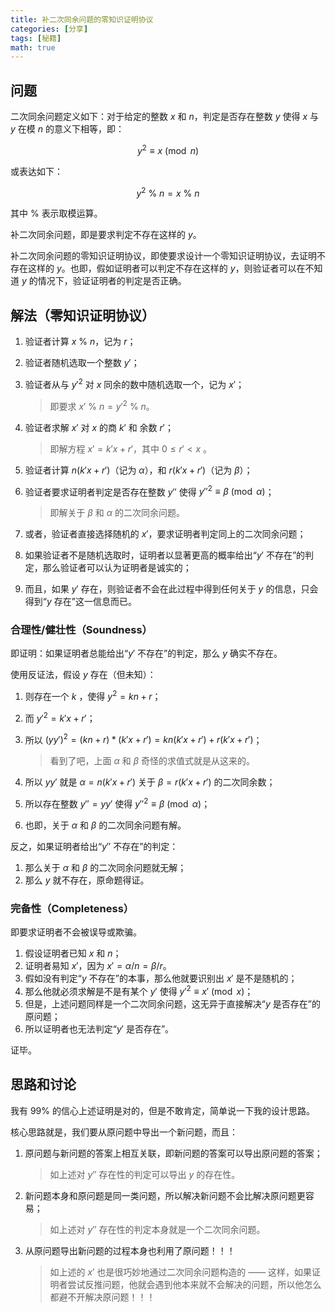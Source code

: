 ```yaml
---
title: 补二次同余问题的零知识证明协议
categories: [分享]
tags: [秘籍]
math: true
---
```


## 问题

二次同余问题定义如下：对于给定的整数 $x$ 和 $n$，判定是否存在整数 $y$ 使得 $x$ 与 $y$ 在模 $n$ 的意义下相等，即：

$$
y^2 \equiv x \pmod{n}
$$

或表达如下：

$$
y^2 ~\%~ n = x ~\%~ n
$$

其中 $\%$ 表示取模运算。

补二次同余问题，即是要求判定不存在这样的 $y$。

补二次同余问题的零知识证明协议，即使要求设计一个零知识证明协议，去证明不存在这样的 $y$。也即，假如证明者可以判定不存在这样的 $y$，则验证者可以在不知道 $y$ 的情况下，验证证明者的判定是否正确。

## 解法（零知识证明协议）

1. 验证者计算 $x ~\%~ n$，记为 $r$；
2. 验证者随机选取一个整数 $y'$；
3. 验证者从与 $y'^2$ 对 $x$ 同余的数中随机选取一个，记为 $x'$；

   > 即要求 $x' ~\%~ n = y'^2 ~\%~ n$。

4. 验证者求解 $x'$ 对 $x$ 的商 $k'$ 和 余数 $r'$；

   > 即解方程 $x' = k' x + r'$，其中 $0 \le r' \lt x$ 。

5. 验证者计算 $n (k' x + r')$（记为 $\alpha$），和 $r (k' x + r')$（记为 $\beta$）；
6. 验证者要求证明者判定是否存在整数 $y''$ 使得 $y''^2 \equiv \beta \pmod{\alpha}$；

   > 即解关于 $\beta$ 和 $\alpha$ 的二次同余问题。

7. 或者，验证者直接选择随机的 $x'$，要求证明者判定同上的二次同余问题；
8. 如果验证者不是随机选取时，证明者以显著更高的概率给出“$y'$ 不存在”的判定，那么验证者可以认为证明者是诚实的；
9. 而且，如果 $y'$ 存在，则验证者不会在此过程中得到任何关于 $y$ 的信息，只会得到“$y$ 存在”这一信息而已。

### 合理性/健壮性（Soundness）

即证明：如果证明者总能给出“$y'$ 不存在”的判定，那么 $y$ 确实不存在。

使用反证法，假设 $y$ 存在（但未知）：

1. 则存在一个 $k$ ，使得 $y^2 = k n + r$；
2. 而 $y'^2 = k' x + r'$；
3. 所以 $(y y')^2 = (k n + r) * (k' x + r') = k n (k' x + r') + r (k' x + r')$；

   > 看到了吧，上面 $\alpha$ 和 $\beta$ 奇怪的求值式就是从这来的。

4. 所以 $y y'$ 就是 $\alpha = n (k' x + r')$ 关于 $\beta = r (k' x + r')$ 的二次同余数；
5. 所以存在整数 $y'' = y y'$ 使得 ${y''}^2 \equiv \beta \pmod{\alpha}$；
6. 也即，关于 $\alpha$ 和 $\beta$ 的二次同余问题有解。

反之，如果证明者给出“$y''$ 不存在”的判定：

1. 那么关于 $\alpha$ 和 $\beta$ 的二次同余问题就无解；
2. 那么 $y$ 就不存在，原命题得证。

### 完备性（Completeness）

即要求证明者不会被误导或欺骗。

1. 假设证明者已知 $x$ 和 $n$；
2. 证明者易知 $x'$，因为 $x' = \alpha / n = \beta / r$。
3. 假如没有判定“$y$ 不存在”的本事，那么他就要识别出 $x'$ 是不是随机的；
4. 那么他就必须求解是不是有某个 $y'$ 使得 $y'^2 \equiv x' \pmod{x}$；
5. 但是，上述问题同样是一个二次同余问题，这无异于直接解决“$y$ 是否存在”的原问题；
6. 所以证明者也无法判定“$y'$ 是否存在”。

证毕。

## 思路和讨论

我有 99% 的信心上述证明是对的，但是不敢肯定，简单说一下我的设计思路。

核心思路就是，我们要从原问题中导出一个新问题，而且：

1. 原问题与新问题的答案上相互关联，即新问题的答案可以导出原问题的答案；

   > 如上述对 $y''$ 存在性的判定可以导出 $y$ 的存在性。

2. 新问题本身和原问题是同一类问题，所以解决新问题不会比解决原问题更容易；

   > 如上述对 $y''$ 存在性的判定本身就是一个二次同余问题。

3. 从原问题导出新问题的过程本身也利用了原问题！！！

   > 如上述的 $x'$ 也是很巧妙地通过二次同余问题构造的 —— 这样，如果证明者尝试反推问题，他就会遇到他本来就不会解决的问题，所以他怎么都避不开解决原问题！！！
